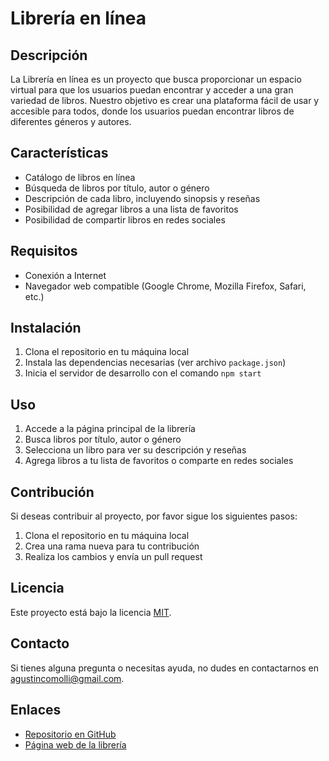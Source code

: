 # Librería en línea

## Descripción

La Librería en línea es un proyecto que busca proporcionar un espacio virtual para que los usuarios puedan encontrar y acceder a una gran variedad de libros. Nuestro objetivo es crear una plataforma fácil de usar y accesible para todos, donde los usuarios puedan encontrar libros de diferentes géneros y autores.

## Características

*   Catálogo de libros en línea
*   Búsqueda de libros por título, autor o género
*   Descripción de cada libro, incluyendo sinopsis y reseñas
*   Posibilidad de agregar libros a una lista de favoritos
*   Posibilidad de compartir libros en redes sociales

## Requisitos

*   Conexión a Internet
*   Navegador web compatible (Google Chrome, Mozilla Firefox, Safari, etc.)

## Instalación

1.  Clona el repositorio en tu máquina local
2.  Instala las dependencias necesarias (ver archivo `package.json`)
3.  Inicia el servidor de desarrollo con el comando `npm start`

## Uso

1.  Accede a la página principal de la librería
2.  Busca libros por título, autor o género
3.  Selecciona un libro para ver su descripción y reseñas
4.  Agrega libros a tu lista de favoritos o comparte en redes sociales

## Contribución

Si deseas contribuir al proyecto, por favor sigue los siguientes pasos:

1.  Clona el repositorio en tu máquina local
2.  Crea una rama nueva para tu contribución
3.  Realiza los cambios y envía un pull request

## Licencia

Este proyecto está bajo la licencia [MIT](https://opensource.org/licenses/MIT).

## Contacto

Si tienes alguna pregunta o necesitas ayuda, no dudes en contactarnos en [agustincomolli@gmail.com](mailto:agustincomolli@gmail.com).

## Enlaces

*   [Repositorio en GitHub](https://github.com/agustincomolli/talento-tech)
*   [Página web de la librería](https://tu-dominio.com)